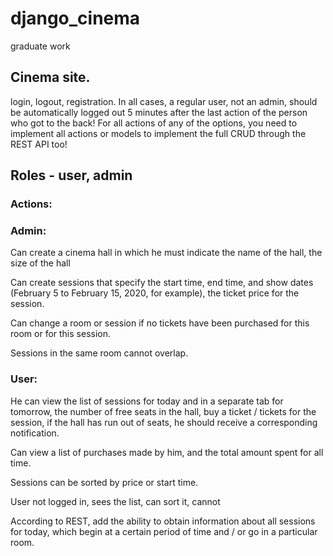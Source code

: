 # django_cinema
graduate work

## Cinema site.

login, logout, registration.
In all cases, a regular user, not an admin, should be automatically logged out 5 minutes after the last action of the person who got to the back!
For all actions of any of the options, you need to implement all actions or models to implement the full CRUD through the REST API too!


## Roles - user, admin


### Actions:


### Admin:


Can create a cinema hall in which he must indicate the name of the hall, the size of the hall


Can create sessions that specify the start time, end time, and show dates (February 5 to February 15, 2020, for example), the ticket price for the session.


Can change a room or session if no tickets have been purchased for this room or for this session.


Sessions in the same room cannot overlap.


### User:


He can view the list of sessions for today and in a separate tab for tomorrow, the number of free seats in the hall, buy a ticket / tickets for the session, if the hall has run out of seats, he should receive a corresponding notification.


Can view a list of purchases made by him, and the total amount spent for all time.


Sessions can be sorted by price or start time.


User not logged in, sees the list, can sort it, cannot


According to REST, add the ability to obtain information about all sessions for today, which begin at a certain period of time and / or go in a particular room.
